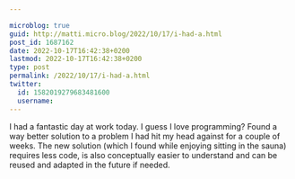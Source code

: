 ```yaml
---

microblog: true
guid: http://matti.micro.blog/2022/10/17/i-had-a.html
post_id: 1687162
date: 2022-10-17T16:42:38+0200
lastmod: 2022-10-17T16:42:38+0200
type: post
permalink: /2022/10/17/i-had-a.html
twitter:
  id: 1582019279683481600
  username:
---
```

I had a fantastic day at work today. I guess I love programming? Found a way better solution to a problem I had hit my head against for a couple of weeks. The new solution (which I found while enjoying sitting in the sauna) requires less code, is also conceptually easier to understand and can be reused and adapted in the future if needed.
